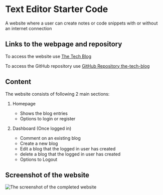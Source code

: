 # Text Editor Starter Code
A website where a user can create notes or code snippets with or without an internet connection

## Links to the webpage and repository

To access the website use [The Tech Blog](https://grim-corpse-63523.herokuapp.com/)

To access the GitHub repository use [GitHub Repository the-tech-blog](https://github.com/Haruka08/the-tech-blog)

## Content

The website consists of following 2 main sections:

1. Homepage
    - Shows the blog entries
    - Options to login or register

2. Dashboard (Once logged in)
    - Comment on an existing blog
    - Create a new blog
    - Edit a blog that the logged in user has created
    - delete a blog that the logged in user has created
    - Options to Logout

## Screenshot of the website

![The screenshot of the completed website](./assets/Haruka-s-portfolio-screenshot.jpg)